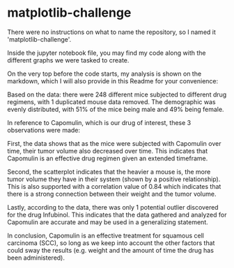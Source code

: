 # matplotlib-challenge

There were no instructions on what to name the repository, so I named it 'matplotlib-challenge'.

Inside the jupyter notebook file, you may find my code along with the different graphs we were tasked to create.

On the very top before the code starts, my analysis is shown on the markdown, which I will also provide in this Readme for your convenience:

Based on the data: there were 248 different mice subjected to different drug regimens, with 1 duplicated mouse data removed. The demographic was evenly distributed, with 51% of the mice being male and 49% being female.

In reference to Capomulin, which is our drug of interest, these 3 observations were made:

First, the data shows that as the mice were subjected with Capomulin over time, their tumor volume also decreased over time. This indicates that Capomulin is an effective drug regimen given an extended timeframe.

Second, the scatterplot indicates that the heavier a mouse is, the more tumor volume they have in their system (shown by a positive relationship). This is also supported with a correlation value of 0.84 which indicates that there is a strong connection between their weight and the tumor volume.

Lastly,  according to the data, there was only 1 potential outlier discovered for the drug Infubinol. This indicates that the data gathered and analyzed for Capomulin are accurate and may be used in a generalizing statement.

In conclusion, Capomulin is an effective treatment for squamous cell carcinoma (SCC), so long as we keep into account the other factors that could sway the results (e.g. weight and the amount of time the drug has been administered).

